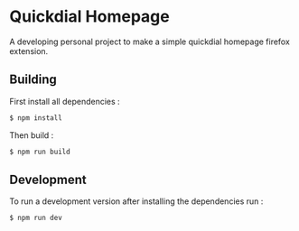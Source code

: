 # Quickdial Homepage

A developing personal project to make a simple quickdial homepage firefox extension.

## Building

First install all dependencies :

```sh
$ npm install
```

Then build :

```sh
$ npm run build
```

## Development

To run a development version after installing the dependencies run :

```sh
$ npm run dev
```
